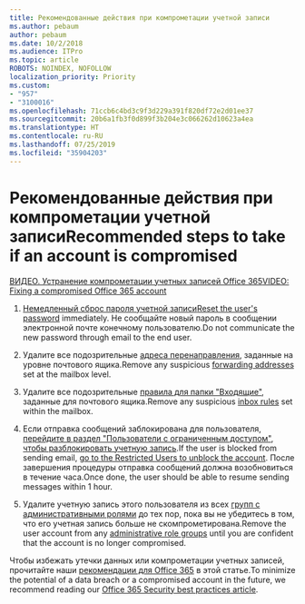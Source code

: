```yaml
---
title: Рекомендованные действия при компрометации учетной записи
ms.author: pebaum
author: pebaum
ms.date: 10/2/2018
ms.audience: ITPro
ms.topic: article
ROBOTS: NOINDEX, NOFOLLOW
localization_priority: Priority
ms.custom:
- "957"
- "3100016"
ms.openlocfilehash: 71ccb6c4bd3c9f3d229a391f820df72e2d01ee37
ms.sourcegitcommit: 20b6a1fb3f0d899f3b204e3c066262d10623a4ea
ms.translationtype: HT
ms.contentlocale: ru-RU
ms.lasthandoff: 07/25/2019
ms.locfileid: "35904203"
---
```

# <a name="recommended-steps-to-take-if-an-account-is-compromised"></a><span data-ttu-id="abcc0-102">Рекомендованные действия при компрометации учетной записи</span><span class="sxs-lookup"><span data-stu-id="abcc0-102">Recommended steps to take if an account is compromised</span></span>

[<span data-ttu-id="abcc0-103">ВИДЕО. Устранение компрометации учетных записей Office 365</span><span class="sxs-lookup"><span data-stu-id="abcc0-103">VIDEO: Fixing a compromised Office 365 account</span></span>](https://www.microsoft.com/videoplayer/embed/RE2jvOb?pid=ocpVideo0-innerdiv-oneplayer&amp;postJsllMsg=true&amp;maskLevel=20&amp;autoplay=true)
  
1. <span data-ttu-id="abcc0-104">[Немедленный сброс пароля учетной записи](https://support.office.com/article/7a5d073b-7fae-4aa5-8f96-9ecd041aba9c)</span><span class="sxs-lookup"><span data-stu-id="abcc0-104">[Reset the user's password](https://support.office.com/article/7a5d073b-7fae-4aa5-8f96-9ecd041aba9c) immediately.</span></span> <span data-ttu-id="abcc0-105">Не сообщайте новый пароль в сообщении электронной почте конечному пользователю.</span><span class="sxs-lookup"><span data-stu-id="abcc0-105">Do not communicate the new password through email to the end user.</span></span>

2. <span data-ttu-id="abcc0-106">Удалите все подозрительные [адреса перенаправления](https://support.office.com/article/ab5eb117-0f22-4fa7-a662-3a6bdb0add74), заданные на уровне почтового ящика.</span><span class="sxs-lookup"><span data-stu-id="abcc0-106">Remove any suspicious [forwarding addresses](https://support.office.com/article/ab5eb117-0f22-4fa7-a662-3a6bdb0add74) set at the mailbox level.</span></span>

3. <span data-ttu-id="abcc0-107">Удалите все подозрительные [правила для папки "Входящие"](https://support.office.com/article/1433E3A0-7FB0-4999-B536-50E05CB67FED), заданные для почтового ящика.</span><span class="sxs-lookup"><span data-stu-id="abcc0-107">Remove any suspicious [inbox rules](https://support.office.com/article/1433E3A0-7FB0-4999-B536-50E05CB67FED) set within the mailbox.</span></span>

4. <span data-ttu-id="abcc0-108">Если отправка сообщений заблокирована для пользователя, [перейдите в раздел "Пользователи с ограниченным доступом", чтобы разблокировать учетную запись](https://protection.office.com/?hash=/restrictedusers).</span><span class="sxs-lookup"><span data-stu-id="abcc0-108">If the user is blocked from sending email, [go to the Restricted Users to unblock the account](https://protection.office.com/?hash=/restrictedusers).</span></span> <span data-ttu-id="abcc0-109">После завершения процедуры отправка сообщений должна возобновиться в течение часа.</span><span class="sxs-lookup"><span data-stu-id="abcc0-109">Once done, the user should be able to resume sending messages within 1 hour.</span></span>

5. <span data-ttu-id="abcc0-110">Удалите учетную запись этого пользователя из всех [групп с административными ролями](https://support.office.com/article/eac4d046-1afd-4f1a-85fc-8219c79e1504) до тех пор, пока вы не убедитесь в том, что его учетная запись больше не скомпрометирована.</span><span class="sxs-lookup"><span data-stu-id="abcc0-110">Remove the user account from any [administrative role groups](https://support.office.com/article/eac4d046-1afd-4f1a-85fc-8219c79e1504) until you are confident that the account is no longer compromised.</span></span>

<span data-ttu-id="abcc0-111">Чтобы избежать утечки данных или компрометации учетных записей, прочитайте наши [рекомендации для Office 365](https://support.office.com/article/9295e396-e53d-49b9-ae9b-0b5828cdedc3) в этой статье.</span><span class="sxs-lookup"><span data-stu-id="abcc0-111">To minimize the potential of a data breach or a compromised account in the future, we recommend reading our [Office 365 Security best practices article](https://support.office.com/article/9295e396-e53d-49b9-ae9b-0b5828cdedc3).</span></span>
  